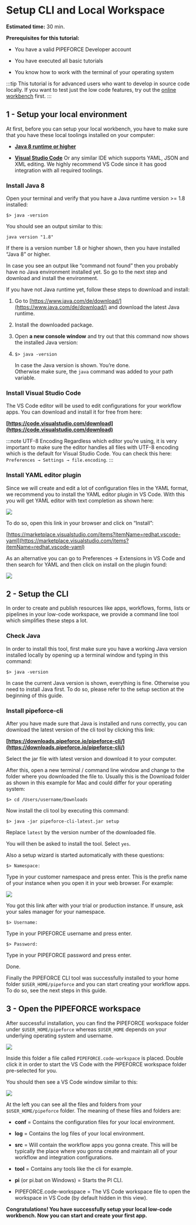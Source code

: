 # Setup CLI and Local Workspace

**Estimated time:** 30 min.

**Prerequisites for this tutorial:**

*   You have a valid PIPEFORCE Developer account
    
*   You have executed all basic tutorials
    
*   You know how to work with the terminal of your operating system
    
:::tip
This tutorial is for advanced users who want to develop in source code locally. If you want to test just the low code features, try out the [online workbench](https://trial.pipeforce.org/#/propertyeditor) first.
:::

## 1 - Setup your local environment

At first, before you can setup your local workbench, you have to make sure that you have these local toolings installed on your computer:

*   [**Java 8 runtime or higher**](https://www.java.com/de/download/)
    
*   [**Visual Studio Code**](https://code.visualstudio.com/download)  Or any similar IDE which supports YAML, JSON and XML editing. We highly recommend VS Code since it has good integration with all required toolings.  


### Install Java 8


Open your terminal and verify that you have a Java runtime version >= 1.8 installed:

```
$> java -version
```

You should see an output similar to this:

```
java version "1.8"
```

If there is a version number 1.8 or higher shown, then you have installed “Java 8” or higher.

In case you see an output like “command not found” then you probably have no Java environment installed yet. So go to the next step and download and install the environment.

If you have not Java runtime yet, follow these steps to download and install:

1.  Go to [https://www.java.com/de/download/](https://www.java.com/de/download/) and download the latest Java runtime.
    
2.  Install the downloaded package.
    
3.  Open **a new console window** and try out that this command now shows the installed Java version:
    
4.  ```
    $> java -version
    ```
    
    In case the Java version is shown. You’re done.  
    Otherwise make sure, the `java` command was added to your path variable.
    

### Install Visual Studio Code

The VS Code editor will be used to edit configurations for your workflow apps. You can download and install it for free from here:

**[https://code.visualstudio.com/download](https://code.visualstudio.com/download)**

:::note UTF-8 Encoding 
Regardless which editor you’re using, it is very important to make sure the editor handles all files with UTF-8 encoding which is the default for Visual Studio Code. You can check this here: `Preferences → Settings → file.encoding`.
:::

### Install YAML editor plugin

Since we will create and edit a lot of configuration files in the YAML format, we recommend you to install the YAML editor plugin in VS Code. With this you will get YAML editor with text completion as shown here:

![](../../img/yaml-completion-demo.gif)

To do so, open this link in your browser and click on “Install”:

[https://marketplace.visualstudio.com/items?itemName=redhat.vscode-yaml](https://marketplace.visualstudio.com/items?itemName=redhat.vscode-yaml)

As an alternative you can go to Preferences → Extensions in VS Code and then search for YAML and then click on install on the plugin found:

![](../../img/vscode-yaml-plugin.png)

## 2 - Setup the CLI

In order to create and publish resources like apps, workflows, forms, lists or pipelines in your low-code workspace, we provide a command line tool which simplifies these steps a lot.

### Check Java

In order to install this tool, first make sure you have a working Java version installed locally by opening up a terminal window and typing in this command:

```
$> java -version
```

In case the current Java version is shown, everything is fine. Otherwise you need to install Java first. To do so, please refer to the setup section at the beginning of this guide.

### Install pipeforce-cli

After you have made sure that Java is installed and runs correctly, you can download the latest version of the cli tool by clicking this link:

**[https://downloads.pipeforce.io/pipeforce-cli/](https://downloads.pipeforce.io/pipeforce-cli/)**

Select the jar file with latest version and download it to your computer.

After this, open a new terminal / command line window and change to the folder where you downloaded the file to. Usually this is the Download folder as shown in this example for Mac and could differ for your operating system:

```
$> cd /Users/username/Downloads
```

Now install the cli tool by executing this command:

```
$> java -jar pipeforce-cli-latest.jar setup
```

Replace `latest` by the version number of the downloaded file.

You will then be asked to install the tool. Select `yes`.

Also a setup wizard is started automatically with these questions:

```
$> Namespace:
```

Type in your customer namespace and press enter. This is the prefix name of your instance when you open it in your web browser. For example:

![](../../img/namespace.png)

You got this link after with your trial or production instance. If unsure, ask your sales manager for your namespace.

```
$> Username:
```

Type in your PIPEFORCE username and press enter.

```
$> Password:
```

Type in your PIPEFORCE password and press enter.

Done.

Finally the PIPEFORCE CLI tool was successfully installed to your home folder `$USER_HOME/pipeforce` and you can start creating your workflow apps. To do so, see the next steps in this guide.

## 3 - Open the PIPEFORCE workspace

After successful installation, you can find the PIPEFORCE workspace folder under `$USER_HOME/pipeforce` whereas `$USER_HOME` depends on your underlying operating system and username.

![](../../img/workspace-files.png)

Inside this folder a file called `PIPEFORCE.code-workspace` is placed. Double click it in order to start the VS Code with the PIPEFORCE workspace folder pre-selected for you.

You should then see a VS Code window similar to this:

![](../../img/vscode-workspace.png)

At the left you can see all the files and folders from your `$USER_HOME/pipeforce` folder. The meaning of these files and folders are:

*   **conf** = Contains the configuration files for your local environment.
    
*   **log** = Contains the log files of your local environment.
    
*   **src** = Will contain the workflow apps you gonna create. This will be typically the place where you gonna create and maintain all of your workflow and integration configurations.
    
*   **tool** = Contains any tools like the cli for example.
    
*   **pi** (or pi.bat on Windows) = Starts the PI CLI.
    
*   PIPEFORCE.code-workspace = The VS Code workspace file to open the workspace in VS Code (by default hidden in this view).
    

**Congratulations! You have successfully setup your local low-code workbench. Now you can start and create your first app.**
